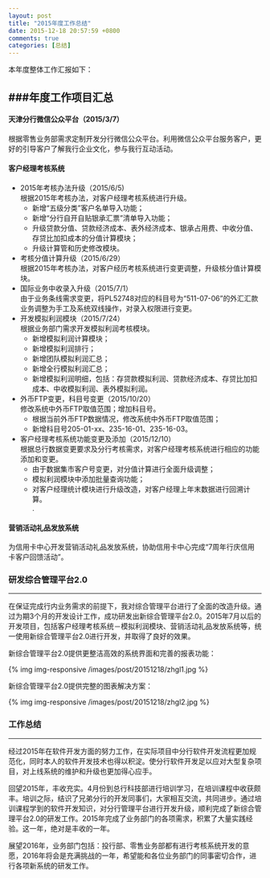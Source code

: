 ```yaml
---
layout: post
title: "2015年度工作总结"
date: 2015-12-18 20:57:59 +0800
comments: true
categories: [总结]
---
```


本年度整体工作汇报如下：

###年度工作项目汇总
---
#### 天津分行微信公众平台（2015/3/7）

根据零售业务部需求定制开发分行微信公众平台。利用微信公众平台服务客户，更好的引导客户了解我行企业文化，参与我行互动活动。

<!--more-->
	
#### 客户经理考核系统

* 2015年考核办法升级（2015/6/5)    
	根据2015年考核办法，对客户经理考核系统进行升级。
	- 新增“五级分类”客户名单导入功能；
	- 新增“分行自开自贴银承汇票”清单导入功能；
	- 升级贷款分值、贷款经济成本、表外经济成本、银承占用费、中收分值、存贷比加扣成本的分值计算模块；
	- 升级计算管和历史修改模块。
* 考核分值计算升级（2015/6/29）    
	根据2015年考核办法，对客户经历考核系统进行变更调整，升级核分值计算模块。
* 国际业务中收录入升级（2015/7/1）    
	由于业务条线需求变更，将PL52748对应的科目号为“511-07-06”的外汇汇款业务调整为手工及系统双线操作，对录入权限进行变更。
* 开发模拟利润模块（2015/7/24）    
	根据业务部门需求开发模拟利润考核模块。
	- 新增模拟利润计算模块；
	- 新增模拟利润排行；
	- 新增团队模拟利润汇总；
	- 新增全行模拟利润汇总；
	- 新增模拟利润明细，包括：存贷款模拟利润、贷款经济成本、存贷比加扣成本、中收模拟利润、表外模拟利润。
* 外币FTP变更，科目号变更（2015/10/20）    
	修改系统中外币FTP取值范围；增加科目号。
	- 根据当前外币FTP数据情况，修改系统中外币FTP取值范围；
	- 新增科目号205-01-xx、235-16-01、235-16-03。
* 客户经理考核系统功能变更及添加（2015/12/10）    
	根据总行数据变更要求及分行考核需求，对客户经理考核系统进行相应的功能添加和变更。
	- 由于数据集市客户号变更，对分值计算进行全面升级调整；
	- 模拟利润模块中添加批量查询功能；
	- 对客户经理统计模块进行升级改造，对客户经理上年末数据进行回溯计算。    
.
 
#### 营销活动礼品发放系统

为信用卡中心开发营销活动礼品发放系统，协助信用卡中心完成“7周年行庆信用卡客户回馈活动”。

### 研发综合管理平台2.0
---
在保证完成行内业务需求的前提下，我对综合管理平台进行了全面的改造升级。通过为期3个月的开发设计工作，成功研发出新综合管理平台2.0。2015年7月以后的开发项目，包括客户经理考核系统－模拟利润模块、营销活动礼品发放系统等，统一使用新综合管理平台2.0进行开发，并取得了良好的效果。

新综合管理平台2.0提供更整洁高效的系统界面和完善的报表功能：

{% img img-responsive /images/post/20151218/zhgl1.jpg %}

新综合管理平台2.0提供完整的图表解决方案：

{% img img-responsive /images/post/20151218/zhgl2.jpg %}

### 工作总结
---
经过2015年在软件开发方面的努力工作，在实际项目中分行软件开发流程更加规范化，同时本人的软件开发技术也得以积淀。使分行软件开发足以应对大型复杂项目，对上线系统的维护和升级也更加得心应手。

回望2015年，丰收充实。4月份到总行科技部进行培训学习，在培训课程中收获颇丰。培训之际，结识了兄弟分行的开发同事们，大家相互交流，共同进步。通过培训课程学到的软件开发知识，对分行管理平台进行开发升级，顺利完成了新综合管理平台2.0的研发工作。2015年完成了业务部门的各项需求，积累了大量实践经验。这一年，绝对是丰收的一年。

展望2016年，业务部门包括：投行部、零售业务部都有进行考核系统开发的意愿，2016年将会是充满挑战的一年，希望能和各位业务部门的同事密切合作，进行各项新系统的研发工作。
